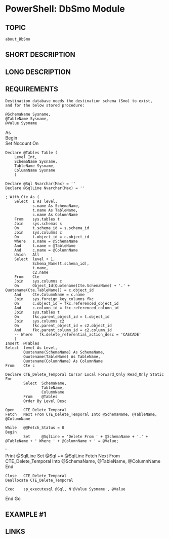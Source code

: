 # PowerShell: DbSmo Module

## TOPIC
    about_DbSmo

## SHORT DESCRIPTION

## LONG DESCRIPTION

## REQUIREMENTS
    Destination database needs the destination schema (Smo) to exist,
    and for the below stored procedure:

    @SchemaName Sysname,    
    @TableName Sysname,
    @Value Sysname    
As    
Begin    
    Set Nocount On    
    
    Declare @Tables Table (    
        Level Int,    
        SchemaName Sysname,    
        TableName Sysname,    
        ColumnName Sysname
        )    
    
    Declare @Sql Nvarchar(Max) = ''
	Declare @SqlLine Nvarchar(Max) = ''
    
    ; With Cte As (    
	    Select  1 As level,    
                s.name As SchemaName,
				t.name As TableName,
				c.name As ColumnName
        From    sys.tables t
		Join	sys.schemas s
		On		t.schema_id = s.schema_id
		Join	sys.columns c
		On		t.object_id = c.object_id
        Where   s.name = @SchemaName
        And     t.name = @TableName
		And		c.name = @ColumnName
        Union   All    
        Select  level + 1,    
                Schema_Name(t.schema_id),
				t.name,
				c2.name
        From    Cte
		Join	sys.columns c
		On		Object_Id(Quotename(Cte.SchemaName) + '.' + Quotename(Cte.TableName)) = c.object_id
		And		Cte.ColumnName = c.name
		Join    sys.foreign_key_columns fkc
		On		c.object_id = fkc.referenced_object_id
		And		c.column_id = fkc.referenced_column_id
		Join    sys.tables t
        On      fkc.parent_object_id = t.object_id
		Join	sys.columns c2
		On		fkc.parent_object_id = c2.object_id
		And		fkc.parent_column_id = c2.column_id
        -- Where   fk.delete_referential_action_desc = 'CASCADE'    
        )    
    Insert  @Tables    
    Select  level As Level,    
            Quotename(SchemaName) As SchemaName,    
            Quotename(TableName) As TableName,    
            Quotename(ColumnName) As ColumnName    
    From    Cte c    
    
    Declare CTE_Delete_Temporal Cursor Local Forward_Only Read_Only Static For    
            Select  SchemaName,    
                    TableName,    
                    ColumnName    
            From    @Tables    
            Order By Level Desc    
    
    Open    CTE_Delete_Temporal    
    Fetch   Next From CTE_Delete_Temporal Into @SchemaName, @TableName, @ColumnName    
    
    While   @@Fetch_Status = 0    
    Begin    
            Set     @SqlLine = 'Delete From ' + @SchemaName + '.' + @TableName + ' Where ' + @ColumnName + ' = @Value;
'        
			Print	@SqlLine
			Set		@Sql += @SqlLine
            Fetch   Next From CTE_Delete_Temporal Into @SchemaName, @TableName, @ColumnName    
    End    
    
    Close   CTE_Delete_Temporal    
    Deallocate CTE_Delete_Temporal    

	Exec    sp_executesql @Sql, N'@Value Sysname', @Value
End
Go
	
## EXAMPLE #1

## LINKS


